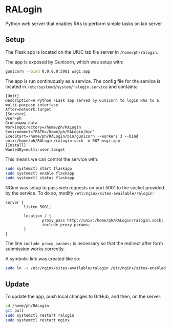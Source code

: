 # RALogin
Python web server that enables RAs to perform simple tasks on lab server


## Setup

The Flask app is located on the UIUC lab file server in `/home/ph/ralogin`. 

The app is exposed by Gunicorn, which was setup with:
```bash
gunicorn --bind 0.0.0.0:5001 wsgi:app
```

The app is run continuously as a service. 
The config file for the service is located in `/etc/systemd/system/ralogin.service` and contains:

```
[Unit]
Description=A Python FLask app served by Gunicorn to login RAs to a multi-purpose interface
After=network.target
[Service]
User=ph
Group=www-data
WorkingDirectory=/home/ph/RALogin
Environment="PATH=/home/ph/RALogin/bin"
ExecStart=/home/ph/RALogin/bin/gunicorn --workers 3 --bind unix:/home/ph/RALogin/ralogin.sock -m 007 wsgi:app
[Install]
WantedBy=multi-user.target
```

This means we can control the service with:

```bash
sudo systemctl start flaskapp
sudo systemctl enable flaskapp
sudo systemctl status flaskapp
```

NGinx was setup to pass web requests on port 5001 to the socket provided by the service.
To do so, modify `/etc/nginx/sites-available/ralogin`:

```
server {
        listen 5001;

        location / {
                proxy_pass http://unix:/home/ph/RALogin/ralogin.sock;
                include proxy_params;
        }
}
```

The line `include proxy_params;` is necessary so that the redirect after form submission works correctly.

A symbolic link was created like so:

```bash
sudo ln -s /etc/nginx/sites-available/ralogin /etc/nginx/sites-enabled
```


## Update 

To update the app, push local changes to GitHub, and then, on the server:

```bash
cd /home/ph/RALogin
git pull
sudo systemctl restart ralogin
sudo systemctl restart nginx
```